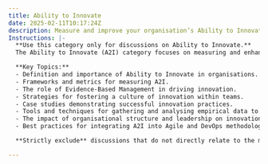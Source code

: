 ```yaml
---
title: Ability to Innovate
date: 2025-02-11T10:17:24Z
description: Measure and improve your organisation’s Ability to Innovate (A2I) using Evidence-Based Management (EBM). Focus on delivering new value sustainably and leveraging empirical data for decision-making.
Instructions: |-
  **Use this category only for discussions on Ability to Innovate.**  
  The Ability to Innovate (A2I) category focuses on measuring and enhancing an organisation's capacity to deliver new value sustainably through innovative practices. It emphasises the use of Evidence-Based Management (EBM) principles to leverage empirical data for informed decision-making, fostering a culture of continuous improvement and adaptability.

  **Key Topics:**
  - Definition and importance of Ability to Innovate in organisations.
  - Frameworks and metrics for measuring A2I.
  - The role of Evidence-Based Management in driving innovation.
  - Strategies for fostering a culture of innovation within teams.
  - Case studies demonstrating successful innovation practices.
  - Tools and techniques for gathering and analysing empirical data to support innovation.
  - The impact of organisational structure and leadership on innovation capabilities.
  - Best practices for integrating A2I into Agile and DevOps methodologies.

  **Strictly exclude** discussions that do not directly relate to the measurement and improvement of innovation capabilities, such as general Agile practices unrelated to innovation, non-Evidence-Based Management approaches, or unrelated business strategies that do not focus on empirical data and innovation.

---
```


